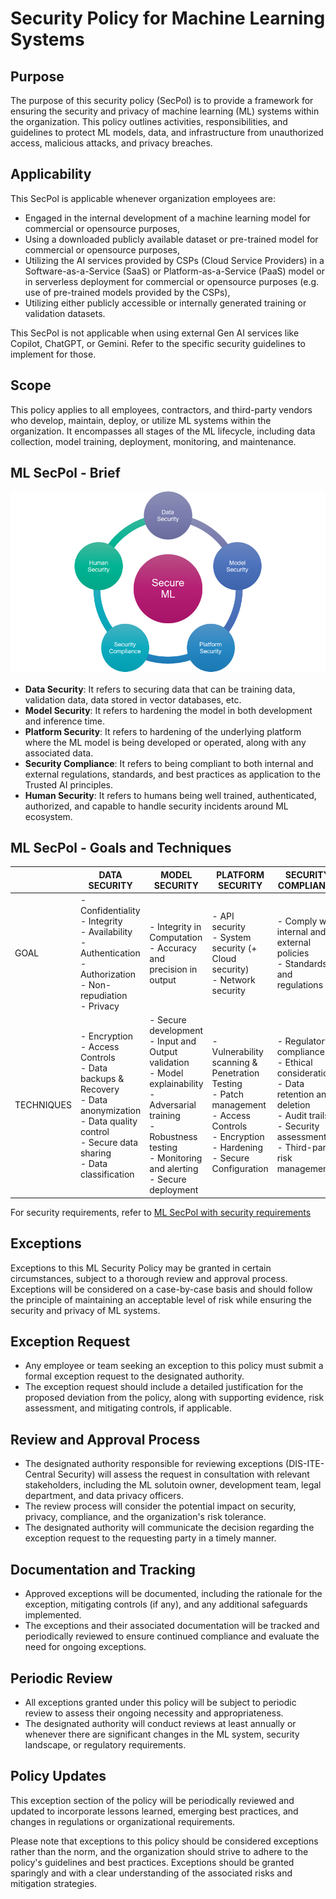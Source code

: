 # Security Policy for Machine Learning Systems

## Purpose
The purpose of this security policy (SecPol) is to provide a framework for ensuring the security and privacy of machine learning (ML) systems within the organization. This policy outlines activities, responsibilities, and guidelines to protect ML models, data, and infrastructure from unauthorized access, malicious attacks, and privacy breaches.

## Applicability
This SecPol is applicable whenever organization employees are:
- Engaged in the internal development of a machine learning model for commercial or opensource purposes,
- Using a downloaded publicly available dataset or pre-trained model for commercial or opensource purposes,
- Utilizing the AI services provided by CSPs (Cloud Service Providers) in a Software-as-a-Service (SaaS) or Platform-as-a-Service (PaaS) model or in serverless deployment for commercial or opensource purposes (e.g. use of pre-trained models provided by the CSPs),
- Utilizing either publicly accessible or internally generated training or validation datasets.

This SecPol is not applicable when using external Gen AI services like Copilot, ChatGPT, or Gemini. Refer to the specific security guidelines to implement for those.

## Scope
This policy applies to all employees, contractors, and third-party vendors who develop, maintain, deploy, or utilize ML systems within the organization. It encompasses all stages of the ML lifecycle, including data collection, model training, deployment, monitoring, and maintenance.

## ML SecPol - Brief
**![image](../images/ml.png)**

* **Data Security**: It refers to securing data that can be training data, validation data, data stored in vector databases, etc.
* **Model Security**: It refers to hardening the model in both development and inference time. 
* **Platform Security**: It refers to hardening of the underlying platform where the ML model is being developed or operated, along with any associated data.
* **Security Compliance**: It refers to being compliant to both internal and external regulations, standards, and best practices as application to the Trusted AI principles.
* **Human Security**: It refers to humans being well trained, authenticated, authorized, and capable to handle security incidents around ML ecosystem.

## ML SecPol - Goals and Techniques
|  | DATA SECURITY | MODEL SECURITY | PLATFORM SECURITY | SECURITY COMPLIANCE | HUMAN SECURITY |
| -------- | ---- | ---- | ---- | ---- | ---- |
| GOAL | - Confidentiality  <br> - Integrity  <br> - Availability  <br> - Authentication  <br> - Authorization  <br> - Non-repudiation  <br> - Privacy | - Integrity in Computation  <br> - Accuracy and precision in output | - API security  <br> - System security (+ Cloud security)  <br> - Network security | - Comply with internal and external policies  <br> - Standards and regulations | - People involved are authorized  <br> - Aware of security risks |
| TECHNIQUES | - Encryption  <br> - Access Controls  <br> - Data backups & Recovery  <br> - Data anonymization  <br> - Data quality control  <br> - Secure data sharing  <br> - Data classification | - Secure development  <br> - Input and Output validation  <br> - Model explainability  <br> - Adversarial training  <br> - Robustness testing  <br> - Monitoring and alerting  <br> - Secure deployment | - Vulnerability scanning & Penetration Testing  <br> - Patch management  <br> - Access Controls  <br> - Encryption  <br> - Hardening  <br> - Secure Configuration  | - Regulatory compliance  <br> - Ethical considerations  <br> - Data retention and deletion  <br> - Audit trails  <br> - Security assessments  <br> - Third-party risk management  | - Training and awareness  <br> - Background checks  <br> - Incident response  <br> - Governance and oversight  <br> - Continuous monitoring |

For security requirements, refer to [ML SecPol with security requirements](ml-secpol-detailed.md)


## Exceptions
Exceptions to this ML Security Policy may be granted in certain circumstances, subject to a thorough review and approval process. Exceptions will be considered on a case-by-case basis and should follow the principle of maintaining an acceptable level of risk while ensuring the security and privacy of ML systems.

## Exception Request
- Any employee or team seeking an exception to this policy must submit a formal exception request to the designated authority.
- The exception request should include a detailed justification for the proposed deviation from the policy, along with supporting evidence, risk assessment, and mitigating controls, if applicable.

## Review and Approval Process
- The designated authority responsible for reviewing exceptions (DIS-ITE-Central Security) will assess the request in consultation with relevant stakeholders, including the ML solutoin owner, development team, legal department, and data privacy officers.
- The review process will consider the potential impact on security, privacy, compliance, and the organization's risk tolerance.
- The designated authority will communicate the decision regarding the exception request to the requesting party in a timely manner.

## Documentation and Tracking
- Approved exceptions will be documented, including the rationale for the exception, mitigating controls (if any), and any additional safeguards implemented.
- The exceptions and their associated documentation will be tracked and periodically reviewed to ensure continued compliance and evaluate the need for ongoing exceptions.

## Periodic Review
- All exceptions granted under this policy will be subject to periodic review to assess their ongoing necessity and appropriateness.
- The designated authority will conduct reviews at least annually or whenever there are significant changes in the ML system, security landscape, or regulatory requirements.

## Policy Updates
This exception section of the policy will be periodically reviewed and updated to incorporate lessons learned, emerging best practices, and changes in regulations or organizational requirements.

Please note that exceptions to this policy should be considered exceptions rather than the norm, and the organization should strive to adhere to the policy's guidelines and best practices. Exceptions should be granted sparingly and with a clear understanding of the associated risks and mitigation strategies.